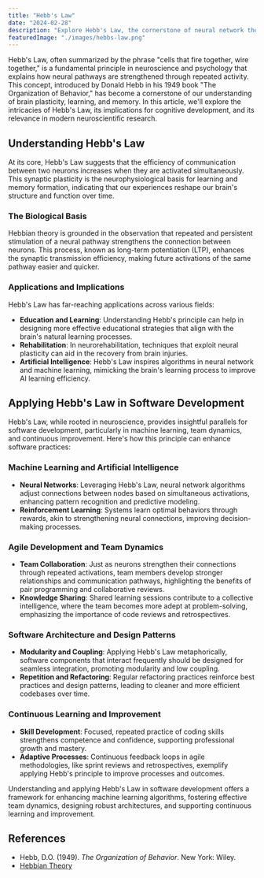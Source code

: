 ```yaml
---
title: "Hebb's Law"
date: "2024-02-28"
description: "Explore Hebb's Law, the cornerstone of neural network theory, and its profound impact on understanding brain plasticity and learning mechanisms. Perfect for sharing insights into the brain's learning processes."
featuredImage: "./images/hebbs-law.png"
---
```


Hebb's Law, often summarized by the phrase "cells that fire together, wire together," is a fundamental principle in neuroscience and psychology that explains how neural pathways are strengthened through repeated activity. This concept, introduced by Donald Hebb in his 1949 book "The Organization of Behavior," has become a cornerstone of our understanding of brain plasticity, learning, and memory. In this article, we'll explore the intricacies of Hebb's Law, its implications for cognitive development, and its relevance in modern neuroscientific research.

## Understanding Hebb's Law

At its core, Hebb's Law suggests that the efficiency of communication between two neurons increases when they are activated simultaneously. This synaptic plasticity is the neurophysiological basis for learning and memory formation, indicating that our experiences reshape our brain's structure and function over time.

### The Biological Basis

Hebbian theory is grounded in the observation that repeated and persistent stimulation of a neural pathway strengthens the connection between neurons. This process, known as long-term potentiation (LTP), enhances the synaptic transmission efficiency, making future activations of the same pathway easier and quicker.

### Applications and Implications

Hebb's Law has far-reaching applications across various fields:

- **Education and Learning**: Understanding Hebb's principle can help in designing more effective educational strategies that align with the brain's natural learning processes.
- **Rehabilitation**: In neurorehabilitation, techniques that exploit neural plasticity can aid in the recovery from brain injuries.
- **Artificial Intelligence**: Hebb's Law inspires algorithms in neural network and machine learning, mimicking the brain's learning process to improve AI learning efficiency.

## Applying Hebb's Law in Software Development

Hebb's Law, while rooted in neuroscience, provides insightful parallels for software development, particularly in machine learning, team dynamics, and continuous improvement. Here's how this principle can enhance software practices:

### Machine Learning and Artificial Intelligence

- **Neural Networks**: Leveraging Hebb's Law, neural network algorithms adjust connections between nodes based on simultaneous activations, enhancing pattern recognition and predictive modeling.
- **Reinforcement Learning**: Systems learn optimal behaviors through rewards, akin to strengthening neural connections, improving decision-making processes.

### Agile Development and Team Dynamics

- **Team Collaboration**: Just as neurons strengthen their connections through repeated activations, team members develop stronger relationships and communication pathways, highlighting the benefits of pair programming and collaborative reviews.
- **Knowledge Sharing**: Shared learning sessions contribute to a collective intelligence, where the team becomes more adept at problem-solving, emphasizing the importance of code reviews and retrospectives.

### Software Architecture and Design Patterns

- **Modularity and Coupling**: Applying Hebb's Law metaphorically, software components that interact frequently should be designed for seamless integration, promoting modularity and low coupling.
- **Repetition and Refactoring**: Regular refactoring practices reinforce best practices and design patterns, leading to cleaner and more efficient codebases over time.

### Continuous Learning and Improvement

- **Skill Development**: Focused, repeated practice of coding skills strengthens competence and confidence, supporting professional growth and mastery.
- **Adaptive Processes**: Continuous feedback loops in agile methodologies, like sprint reviews and retrospectives, exemplify applying Hebb's principle to improve processes and outcomes.

Understanding and applying Hebb's Law in software development offers a framework for enhancing machine learning algorithms, fostering effective team dynamics, designing robust architectures, and supporting continuous learning and improvement.

## References

- Hebb, D.O. (1949). *The Organization of Behavior*. New York: Wiley.
- [Hebbian Theory](https://en.wikipedia.org/wiki/Hebbian_theory)
